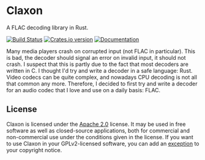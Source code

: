 Claxon
======

A FLAC decoding library in Rust.

[![Build Status][ci-img]][ci]
[![Crates.io version][crate-img]][crate]
[![Documentation][docs-img]][docs]

Many media players crash on corrupted input (not FLAC in particular). This is
bad, the decoder should signal an error on invalid input, it should not crash.
I suspect that this is partly due to the fact that most decoders are written in
C. I thought I'd try and write a decoder in a safe language: Rust. Video codecs
can be quite complex, and nowadays CPU decoding is not all that common any more.
Therefore, I decided to first try and write a decoder for an audio codec that I
love and use on a daily basis: FLAC.

License
-------
Claxon is licensed under the [Apache 2.0][apache2] license. It may be used in
free software as well as closed-source applications, both for commercial and
non-commercial use under the conditions given in the license. If you want to
use Claxon in your GPLv2-licensed software, you can add an [exception][except]
to your copyright notice.

[ci-img]:    https://travis-ci.org/ruuda/claxon.svg?branch=master
[ci]:        https://travis-ci.org/ruuda/claxon
[crate-img]: https://img.shields.io/crates/v/claxon.svg
[crate]:     https://crates.io/crates/claxon
[docs-img]:  https://img.shields.io/badge/docs-online-blue.svg
[docs]:      https://docs.rs/claxon
[apache2]:   https://www.apache.org/licenses/LICENSE-2.0
[except]:    https://www.gnu.org/licenses/gpl-faq.html#GPLIncompatibleLibs
